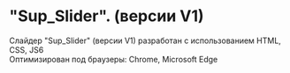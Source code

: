 # "Sup_Slider". (версии V1) 
Слайдер "Sup_Slider" (версии V1) разработан с использованием HTML, CSS, JS6 <br>
Оптимизирован под браузеры: Chrome, Microsoft Edge

